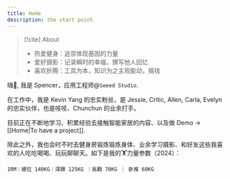 ```yaml
---
title: Home
description: the start point
---
```

> [!cite] About
>
> - 热爱健身：追崇体现基因的力量
> - 爱好摄影：记录瞬时的幸福，撰写他人回忆
> - 喜欢折腾：工具为本，知识为之主观能动，搞钱

嗨👋,  我是 Spencer，应用工程师@`Seeed Studio`.

在工作中，我是 Kevin Yang 的忠实粉丝，是 Jessie, Critic, Allen, Carla, Evelyn 的忠实伙伴，也是吱吱、Chunchun 的业余打手。

目前正在不断地学习、积累经验去接触智能家居的内容、以及做 Demo -> [[Home|To have a project]].

除此之外，我也会时不时去健身房锻炼锻炼身体、业余学习摄影、和好友这些我喜欢的人吃吃喝喝、玩玩聊聊天。如下是我的🏋️力量参数（2024）：

```
1RM：硬拉 140KG｜深蹲 125KG ｜高翻 70KG ｜ 卧推 60KG
```


